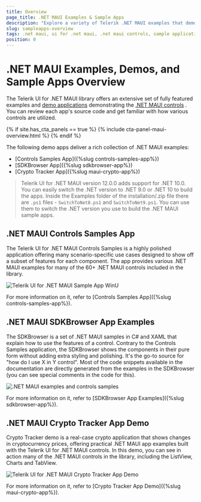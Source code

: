 ```yaml
---
title: Overview
page_title: .NET MAUI Examples & Sample Apps
description: "Explore a variety of Telerik .NET MAUI examples that demonstrate its flexibility in cross-platform app development. Try sample applications!"
slug: sampleapps-overview
tags: .net maui, ui for .net maui, .net maui controls, sample applications, demos, .net maui samples
position: 0
---
```


# .NET MAUI Examples, Demos, and Sample Apps Overview

The Telerik UI for .NET MAUI library offers an extensive set of fully featured examples and [demo applications](https://www.telerik.com/maui-ui/demo-apps/controls) demonstrating the [.NET MAUI controls](https://www.telerik.com/maui-ui) . You can review each app's source code and get familiar with how various controls are utilized.

{% if site.has_cta_panels == true %}
{% include cta-panel-maui-overview.html %}
{% endif %}

The following demo apps deliver a rich collection of .NET MAUI examples:

* [Controls Samples App]({%slug controls-samples-app%})
* [SDKBrowser App]({%slug sdkbrowser-app%})
* [Crypto Tracker App]({%slug maui-crypto-app%})

> Telerik UI for .NET MAUI version 12.0.0 adds support for .NET 10.0. You can easily switch the .NET version to .NET 9.0 or .NET 10 to build the apps. 
> Inside the Examples folder of the installation/.zip file there are `.ps1` files - `SwitchToNet8.ps1` and `SwitchToNet9.ps1`. You can use them to switch the .NET version you use to build the .NET MAUI sample apps.

## .NET MAUI Controls Samples App

The Telerik UI for .NET MAUI Controls Samples is a highly polished application offering many scenario-specific use cases designed to show off a subset of features for each component. The app provides various .NET MAUI examples for many of the 60+ .NET MAUI controls included in the library.

![Telerik UI for .NET MAUI Sample App WinU](images/controlssamples-winui.png)

For more information on it, refer to [Controls Samples App]({%slug controls-samples-app%}).

## .NET MAUI SDKBrowser App Examples

The SDKBrowser is a set of .NET MAUI samples in C# and XAML that explain how to use the features of a control. Contrary to the Controls Samples application, the SDKBrowser shows the components in their pure form without adding extra styling and polishing. It's the go-to source for "how do I use X in Y control". Most of the code snippets available in the documentation are directly generated from the examples in the SDKBrowser (you can see special comments in the code for this).

![.NET MAUI examples and controls samples](images/sdk-mobile.png)

For more information on it, refer to [SDKBrowser App Examples]({%slug sdkbrowser-app%}).

## .NET MAUI Crypto Tracker App Demo

Crypto Tracker demo is a real-case crypto application that shows changes in cryptocurrency prices, offering practical .NET MAUI app examples built with the Telerik UI for .NET MAUI controls. In this demo, you can see in action many of the .NET MAUI controls in the library, including the ListView, Charts and TabView.

![Telerik UI for .NET MAUI Crypto Tracker App Demo](../images/crypto-app.png)

For more information on it, refer to [Crypto Tracker App Demo]({%slug maui-crypto-app%}).
